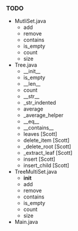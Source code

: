 ### TODO

- MutliSet.java
    - add
    - remove
    - contains
    - is\_empty
    - count
    - size
- Tree.java
    - \_\_init\_\_
    - is\_empty
    - \_\_len\_\_
    - count
    - \_\_str\_\_
    - \_str\_indented
    - average
    - \_average\_helper
    - \_\_eq\_\_
    - \_\_contains\_\_
    - leaves \[Scott\]
    - delete\_item \[Scott\]
    - \_delete\_root \[Scott\]
    - \_extract\_leaf \[Scott\]
    - insert \[Scott\]
    - insert\_child \[Scott\]
- TreeMultiSet.java
    - __init__
    - add
    - remove
    - contains
    - is_empty
    - count
    - size
- Main.java